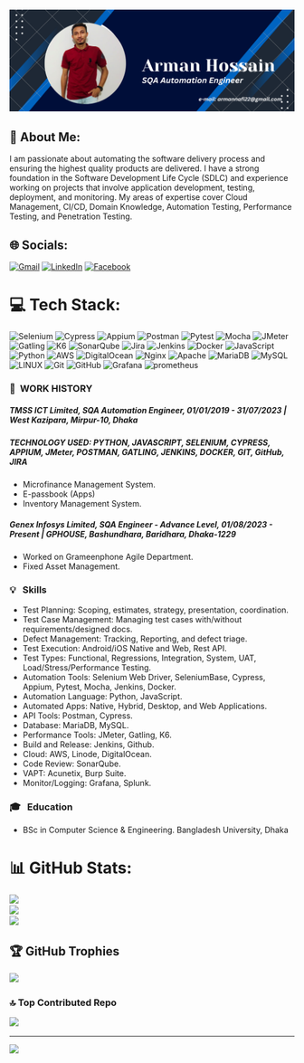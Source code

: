 ### ![SQA Automation Engineer](https://github.com/arman-nafi/arman-nafi/blob/main/Github%20Banner.png)


## 💫 About Me:
I am passionate about automating the software delivery process and ensuring the highest quality products are delivered.  I have a strong foundation in the Software Development Life Cycle (SDLC) and experience working on projects that involve application development, testing, deployment, and monitoring.  My areas of expertise cover Cloud Management, CI/CD, Domain Knowledge, Automation Testing, Performance Testing, and Penetration Testing.


## 🌐 Socials:
[![Gmail](https://img.shields.io/badge/%20-Send%20Mail-black?color=ef5350&labelColor=ef5350&logo=gmail&logoColor=ffffff)](mailto:armannafi22@gmail.com)
[![LinkedIn](https://img.shields.io/badge/LinkedIn-%230077B5.svg?logo=linkedin&logoColor=white)](https://www.linkedin.com/in/arman-hossain-094131193/) 
[![Facebook](https://img.shields.io/badge/Facebook-%231877F2.svg?logo=Facebook&logoColor=white)](https://www.facebook.com/armannafi2288/)  

# 💻 Tech Stack:
![Selenium](https://img.shields.io/badge/selenium-43B02A.svg?style=for-the-badge&logo=selenium&logoColor=white) ![Cypress](https://img.shields.io/badge/cypress-17202C.svg?style=for-the-badge&logo=cypress&logoColor=white) ![Appium](https://img.shields.io/badge/Appium-662d91.svg?style=for-the-badge&logo=appium&logoColor=white) ![Postman](https://img.shields.io/badge/Postman-FF6C37?style=for-the-badge&logo=postman&logoColor=white) ![Pytest](https://img.shields.io/badge/pytest-0A9EDC.svg?style=for-the-badge&logo=pytest&logoColor=ffdd54) ![Mocha](https://img.shields.io/badge/Mocha-8D6748.svg?style=for-the-badge&logo=mocha&logoColor=white) ![JMeter](https://img.shields.io/badge/jmeter-D22128.svg?style=for-the-badge&logo=jmeter&logoColor=white) ![Gatling](https://img.shields.io/badge/Gatling-FF9E2A?style=for-the-badge&logo=gatling&logoColor=white) ![K6](https://img.shields.io/badge/k6-7D64FF.svg?style=for-the-badge&logo=k6&logoColor=white) ![SonarQube](https://img.shields.io/badge/sonarqube-4E9BCD.svg?style=for-the-badge&logo=sonarqube&logoColor=white) ![Jira](https://img.shields.io/badge/jira-%230A0FFF.svg?style=for-the-badge&logo=jira&logoColor=white) ![Jenkins](https://img.shields.io/badge/jenkins-%232C5263.svg?style=for-the-badge&logo=jenkins&logoColor=white) ![Docker](https://img.shields.io/badge/docker-%230db7ed.svg?style=for-the-badge&logo=docker&logoColor=white) ![JavaScript](https://img.shields.io/badge/javascript-%23323330.svg?style=for-the-badge&logo=javascript&logoColor=%23F7DF1E) ![Python](https://img.shields.io/badge/python-3670A0?style=for-the-badge&logo=python&logoColor=ffdd54) ![AWS](https://img.shields.io/badge/AWS-%23FF9900.svg?style=for-the-badge&logo=amazon-aws&logoColor=white) ![DigitalOcean](https://img.shields.io/badge/DigitalOcean-%230167ff.svg?style=for-the-badge&logo=digitalOcean&logoColor=white) ![Nginx](https://img.shields.io/badge/nginx-%23009639.svg?style=for-the-badge&logo=nginx&logoColor=white) ![Apache](https://img.shields.io/badge/apache-%23D42029.svg?style=for-the-badge&logo=apache&logoColor=white) ![MariaDB](https://img.shields.io/badge/MariaDB-003545?style=for-the-badge&logo=mariadb&logoColor=white) ![MySQL](https://img.shields.io/badge/mysql-%2300f.svg?style=for-the-badge&logo=mysql&logoColor=white) ![LINUX](https://img.shields.io/badge/Linux-FCC624?style=for-the-badge&logo=linux&logoColor=black) ![Git](https://img.shields.io/badge/Git-F05032.svg?style=for-the-badge&logo=git&logoColor=white) ![GitHub](https://img.shields.io/badge/Github-181717.svg?style=for-the-badge&logo=github&logoColor=white) ![Grafana](https://img.shields.io/badge/Grafana-F46800.svg?style=for-the-badge&logo=grafana&logoColor=white) ![prometheus](https://img.shields.io/badge/prometheus-E6522C.svg?style=for-the-badge&logo=prometheus&logoColor=white)

### :office: &nbsp;WORK HISTORY

##### **TMSS ICT Limited, SQA Automation Engineer**, 01/01/2019 - 31/07/2023 | West Kazipara, Mirpur-10, Dhaka
##### **TECHNOLOGY USED:** PYTHON, JAVASCRIPT, SELENIUM, CYPRESS, APPIUM, JMeter, POSTMAN, GATLING, JENKINS, DOCKER, GIT, GitHub, JIRA 
* Microfinance Management System.
* E-passbook (Apps)
* Inventory Management System.

##### **Genex Infosys Limited, SQA Engineer - Advance Level**, 01/08/2023 - Present | GPHOUSE, Bashundhara, Baridhara, Dhaka-1229
* Worked on Grameenphone Agile Department.
* Fixed Asset Management.


### 💡 &nbsp; Skills
* Test Planning: Scoping, estimates, strategy, presentation, coordination. 
* Test Case Management: Managing test cases with/without requirements/designed docs.
* Defect Management: Tracking, Reporting, and defect triage.
* Test Execution: Android/iOS Native and Web, Rest API.
* Test Types: Functional, Regressions, Integration, System, UAT, Load/Stress/Performance Testing.
* Automation Tools: Selenium Web Driver, SeleniumBase, Cypress, Appium, Pytest, Mocha, Jenkins, Docker.
* Automation Language: Python, JavaScript.
* Automated Apps: Native, Hybrid, Desktop, and Web Applications.
* API Tools: Postman, Cypress.
* Database: MariaDB, MySQL.
* Performance Tools: JMeter, Gatling, K6.
* Build and Release: Jenkins, Github.
* Cloud: AWS, Linode, DigitalOcean.
* Code Review: SonarQube.
* VAPT: Acunetix, Burp Suite.
* Monitor/Logging: Grafana, Splunk.

### 🎓 &nbsp; Education
* BSc in Computer Science & Engineering. Bangladesh University, Dhaka

# 📊 GitHub Stats:
![](https://github-readme-stats.vercel.app/api?username=arman-nafi&theme=dark&hide_border=false&include_all_commits=false&count_private=false)<br/>
![](https://github-readme-streak-stats.herokuapp.com/?user=arman-nafi&theme=dark&hide_border=false)<br/>
![](https://github-readme-stats.vercel.app/api/top-langs/?username=arman-nafi&theme=dark&hide_border=false&include_all_commits=false&count_private=false&layout=compact)

## 🏆 GitHub Trophies
![](https://github-profile-trophy.vercel.app/?username=arman-nafi&theme=matrix&no-frame=false&no-bg=true&margin-w=4)

### 🔝 Top Contributed Repo
![](https://github-contributor-stats.vercel.app/api?username=arman-nafi&limit=5&theme=dark&combine_all_yearly_contributions=true)

---
[![](https://visitcount.itsvg.in/api?id=arman-nafi&icon=0&color=0)](https://visitcount.itsvg.in)

<!-- Proudly created with GPRM ( https://gprm.itsvg.in ) -->
